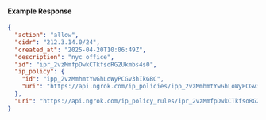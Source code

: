 <!-- Code generated for API Clients. DO NOT EDIT. -->
#### Example Response
```json
{
  "action": "allow",
  "cidr": "212.3.14.0/24",
  "created_at": "2025-04-20T10:06:49Z",
  "description": "nyc office",
  "id": "ipr_2vzMmfpDwkCTkfsoRG2Ukmbs4s0",
  "ip_policy": {
    "id": "ipp_2vzMmhmtYwGhLoWyPCGv3hIkGBC",
    "uri": "https://api.ngrok.com/ip_policies/ipp_2vzMmhmtYwGhLoWyPCGv3hIkGBC"
  },
  "uri": "https://api.ngrok.com/ip_policy_rules/ipr_2vzMmfpDwkCTkfsoRG2Ukmbs4s0"
}
